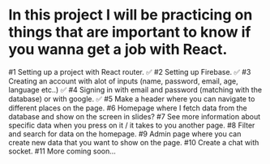 # In this project I will be practicing on things that are important to know if you wanna get a job with React.

#1 Setting up a project with React router. ✅
#2 Setting up Firebase. ✅
#3 Creating an account with alot of inputs (name, password, email, age, language etc..) ✅
#4 Signing in with email and password (matching with the database) or with google. ✅
#5 Make a header where you can navigate to different places on the page.
#6 Homepage where I fetch data from the database and show on the screen in slides?
#7 See more information about specific data when you press on it / it takes to you another page.
#8 Filter and search for data on the homepage.
#9 Admin page where you can create new data that you want to show on the page.
#10 Create a chat with socket.
#11 More coming soon...